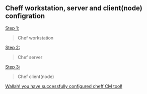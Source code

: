 ## Cheff workstation, server and client(node) configration
[Step 1:]()
> Chef workstation


[Step 2:]()
> Chef server


[Step 3:]()
> Chef client(node)



[Wallah! you have successfully configured cheff CM tool!]()
